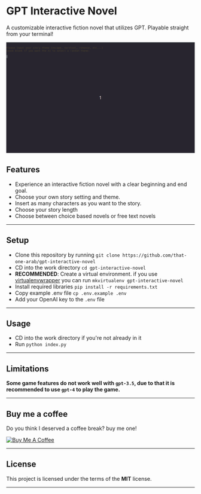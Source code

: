 GPT Interactive Novel
============

A customizable interactive fiction novel that utilizes GPT. Playable straight from your terminal!

![Chat Preview](./public/game.gif)


## Features
- Experience an interactive fiction novel with a clear beginning and end goal.
- Choose your own story setting and theme.
- Insert as many characters as you want to the story.
- Choose your story length
- Choose between choice based novels or free text novels

---

## Setup
- Clone this repository by running `git clone https://github.com/that-one-arab/gpt-interactive-novel`
- CD into the work directory `cd gpt-interactive-novel`
- **RECOMMENDED**: Create a virtual environment. if you use [virtualenvwrapper](https://virtualenvwrapper.readthedocs.io/en/latest/index.html) you can run `mkvirtualenv gpt-interactive-novel`
- Install required libraries `pip install -r requirements.txt`
- Copy example .env file `cp .env.example .env`
- Add your OpenAI key to the `.env` file

---

## Usage
- CD into the work directory if you're not already in it
- Run `python index.py`

---

## Limitations
**Some game features do not work well with `gpt-3.5`, due to that it is recommended to use `gpt-4` to play the game.**

---
## Buy me a coffee

Do you think I deserved a coffee break? buy me one!

<a href="https://www.buymeacoffee.com/thatonearab" target="_blank"><img src="https://www.buymeacoffee.com/assets/img/custom_images/orange_img.png" alt="Buy Me A Coffee" style="height: auto !important;width: auto !important;" ></a>

---

## License
This project is licensed under the terms of the **MIT** license.

---